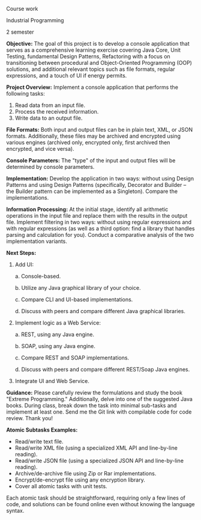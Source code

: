 Course work

Industrial Programming

2 semester

**Objective:**
The goal of this project is to develop a console application that serves as a comprehensive learning exercise covering Java Core, Unit Testing, fundamental Design Patterns, Refactoring with a focus on transitioning between procedural and Object-Oriented Programming (OOP) solutions, and additional relevant topics such as file formats, regular expressions, and a touch of UI if energy permits.

**Project Overview:**
Implement a console application that performs the following tasks:
1. Read data from an input file.
2. Process the received information.
3. Write data to an output file.

**File Formats:**
Both input and output files can be in plain text, XML, or JSON formats. Additionally, these files may be archived and encrypted using various engines (archived only, encrypted only, first archived then encrypted, and vice versa).

**Console Parameters:**
The "type" of the input and output files will be determined by console parameters.

**Implementation:**
Develop the application in two ways: without using Design Patterns and using Design Patterns (specifically, Decorator and Builder – the Builder pattern can be implemented as a Singleton). Compare the implementations.

**Information Processing:**
At the initial stage, identify all arithmetic operations in the input file and replace them with the results in the output file. Implement filtering in two ways: without using regular expressions and with regular expressions (as well as a third option: find a library that handles parsing and calculation for you). Conduct a comparative analysis of the two implementation variants.

**Next Steps:**
1. Add UI:

   a. Console-based.

   b. Utilize any Java graphical library of your choice.

   c. Compare CLI and UI-based implementations.

   d. Discuss with peers and compare different Java graphical libraries.

2. Implement logic as a Web Service:

   a. REST, using any Java engine.

   b. SOAP, using any Java engine.

   c. Compare REST and SOAP implementations.

   d. Discuss with peers and compare different REST/Soap Java engines.

3. Integrate UI and Web Service.

**Guidance:**
Please carefully review the formulations and study the book "Extreme Programming." Additionally, delve into one of the suggested Java books. During class, break down the task into minimal sub-tasks and implement at least one. Send me the Git link with compilable code for code review. Thank you!

**Atomic Subtasks Examples:**
- Read/write text file.
- Read/write XML file (using a specialized XML API and line-by-line reading).
- Read/write JSON file (using a specialized JSON API and line-by-line reading).
- Archive/de-archive file using Zip or Rar implementations.
- Encrypt/de-encrypt file using any encryption library.
- Cover all atomic tasks with unit tests.

Each atomic task should be straightforward, requiring only a few lines of code, and solutions can be found online even without knowing the language syntax.
